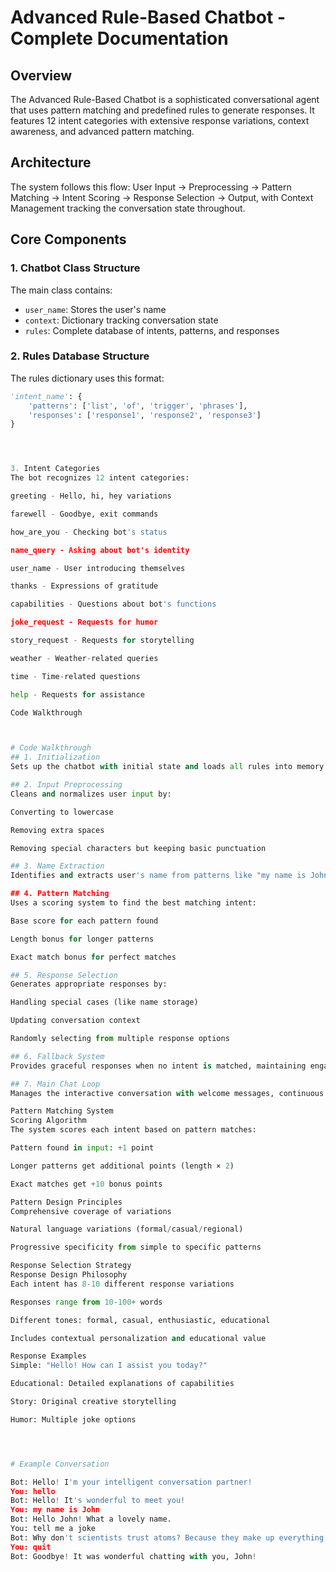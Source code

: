 # Advanced Rule-Based Chatbot - Complete Documentation

## Overview
The Advanced Rule-Based Chatbot is a sophisticated conversational agent that uses pattern matching and predefined rules to generate responses. It features 12 intent categories with extensive response variations, context awareness, and advanced pattern matching.

## Architecture
The system follows this flow: User Input → Preprocessing → Pattern Matching → Intent Scoring → Response Selection → Output, with Context Management tracking the conversation state throughout.

## Core Components

### 1. Chatbot Class Structure
The main class contains:
- `user_name`: Stores the user's name
- `context`: Dictionary tracking conversation state
- `rules`: Complete database of intents, patterns, and responses

### 2. Rules Database Structure
The rules dictionary uses this format:
```python
'intent_name': {
    'patterns': ['list', 'of', 'trigger', 'phrases'],
    'responses': ['response1', 'response2', 'response3']
}




3. Intent Categories
The bot recognizes 12 intent categories:

greeting - Hello, hi, hey variations

farewell - Goodbye, exit commands

how_are_you - Checking bot's status

name_query - Asking about bot's identity

user_name - User introducing themselves

thanks - Expressions of gratitude

capabilities - Questions about bot's functions

joke_request - Requests for humor

story_request - Requests for storytelling

weather - Weather-related queries

time - Time-related questions

help - Requests for assistance

Code Walkthrough



# Code Walkthrough
## 1. Initialization
Sets up the chatbot with initial state and loads all rules into memory.

## 2. Input Preprocessing
Cleans and normalizes user input by:

Converting to lowercase

Removing extra spaces

Removing special characters but keeping basic punctuation

## 3. Name Extraction
Identifies and extracts user's name from patterns like "my name is John" using regular expressions.

## 4. Pattern Matching
Uses a scoring system to find the best matching intent:

Base score for each pattern found

Length bonus for longer patterns

Exact match bonus for perfect matches

## 5. Response Selection
Generates appropriate responses by:

Handling special cases (like name storage)

Updating conversation context

Randomly selecting from multiple response options

## 6. Fallback System
Provides graceful responses when no intent is matched, maintaining engagement.

## 7. Main Chat Loop
Manages the interactive conversation with welcome messages, continuous input processing, and graceful exit handling.

Pattern Matching System
Scoring Algorithm
The system scores each intent based on pattern matches:

Pattern found in input: +1 point

Longer patterns get additional points (length × 2)

Exact matches get +10 bonus points

Pattern Design Principles
Comprehensive coverage of variations

Natural language variations (formal/casual/regional)

Progressive specificity from simple to specific patterns

Response Selection Strategy
Response Design Philosophy
Each intent has 8-10 different response variations

Responses range from 10-100+ words

Different tones: formal, casual, enthusiastic, educational

Includes contextual personalization and educational value

Response Examples
Simple: "Hello! How can I assist you today?"

Educational: Detailed explanations of capabilities

Story: Original creative storytelling

Humor: Multiple joke options




# Example Conversation

Bot: Hello! I'm your intelligent conversation partner!
You: hello
Bot: Hello! It's wonderful to meet you!
You: my name is John
Bot: Hello John! What a lovely name.
You: tell me a joke
Bot: Why don't scientists trust atoms? Because they make up everything!
You: quit
Bot: Goodbye! It was wonderful chatting with you, John!